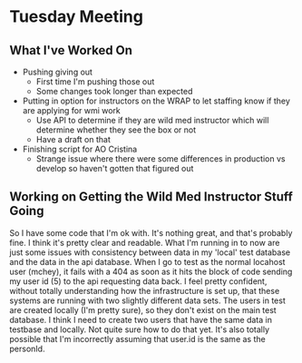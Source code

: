 # Tuesday Meeting
## What I've Worked On
- Pushing giving out
  - First time I'm pushing those out
  - Some changes took longer than expected
- Putting in option for instructors on the WRAP to let staffing know if they are applying for wmi work
  - Use API to determine if they are wild med instructor which will determine whether they see the box or not
  - Have a draft on that
- Finishing script for AO Cristina
  - Strange issue where there were some differences in production vs develop so haven't gotten that figured out

## Working on Getting the Wild Med Instructor Stuff Going
So I have some code that I'm ok with. It's nothing great, and that's probably fine. I think it's pretty clear and readable.
What I'm running in to now are just some issues with consistency between data in my 'local' test database and the data in the api database. When I go to test as the normal locahost user (mchey), it fails with a 404 as soon as it hits the block of code sending my user id (5) to the api requesting data back. I feel pretty confident, without totally understanding how the infrastructure is set up, that these systems are running with two slightly different data sets. The users in test are created locally (I'm pretty sure), so they don't exist on the main test database.
I think I need to create two users that have the same data in testbase and locally. Not quite sure how to do that yet.
It's also totally possible that I'm incorrectly assuming that user.id is the same as the personId.
